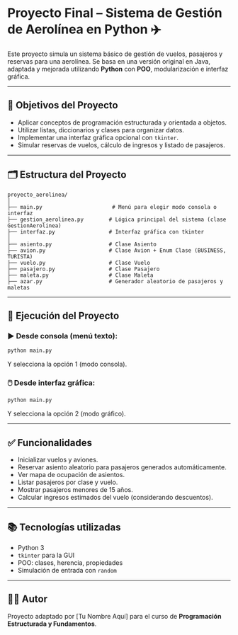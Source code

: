 # Proyecto Final – Sistema de Gestión de Aerolínea en Python ✈️

Este proyecto simula un sistema básico de gestión de vuelos, pasajeros y reservas para una aerolínea. Se basa en una versión original en Java, adaptada y mejorada utilizando **Python** con **POO**, modularización e interfaz gráfica.

---

## 🎯 Objetivos del Proyecto

- Aplicar conceptos de programación estructurada y orientada a objetos.
- Utilizar listas, diccionarios y clases para organizar datos.
- Implementar una interfaz gráfica opcional con `tkinter`.
- Simular reservas de vuelos, cálculo de ingresos y listado de pasajeros.

---

## 🗂️ Estructura del Proyecto

```
proyecto_aerolinea/
│
├── main.py                      # Menú para elegir modo consola o interfaz
├── gestion_aerolinea.py        # Lógica principal del sistema (clase GestionAerolinea)
├── interfaz.py                 # Interfaz gráfica con tkinter
│
├── asiento.py                  # Clase Asiento
├── avion.py                    # Clase Avion + Enum Clase (BUSINESS, TURISTA)
├── vuelo.py                    # Clase Vuelo
├── pasajero.py                 # Clase Pasajero
├── maleta.py                   # Clase Maleta
├── azar.py                     # Generador aleatorio de pasajeros y maletas
```

---

## 🧪 Ejecución del Proyecto

### ▶️ Desde consola (menú texto):
```bash
python main.py
```
Y selecciona la opción 1 (modo consola).

### 🖱️ Desde interfaz gráfica:
```bash
python main.py
```
Y selecciona la opción 2 (modo gráfico).

---

## ✅ Funcionalidades

- Inicializar vuelos y aviones.
- Reservar asiento aleatorio para pasajeros generados automáticamente.
- Ver mapa de ocupación de asientos.
- Listar pasajeros por clase y vuelo.
- Mostrar pasajeros menores de 15 años.
- Calcular ingresos estimados del vuelo (considerando descuentos).

---

## 📚 Tecnologías utilizadas

- Python 3
- `tkinter` para la GUI
- POO: clases, herencia, propiedades
- Simulación de entrada con `random`

---

## 👨‍💻 Autor

Proyecto adaptado por [Tu Nombre Aquí] para el curso de **Programación Estructurada y Fundamentos**.
